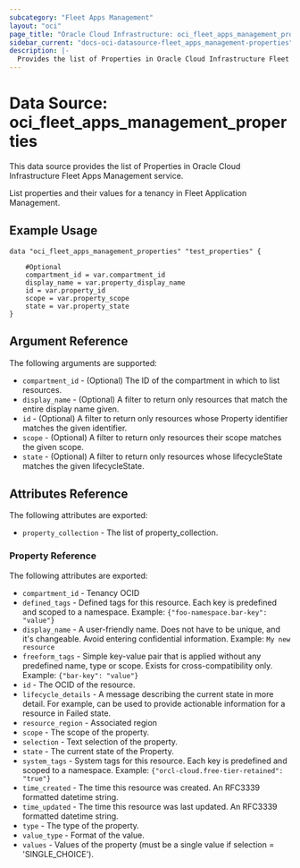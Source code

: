 ```yaml
---
subcategory: "Fleet Apps Management"
layout: "oci"
page_title: "Oracle Cloud Infrastructure: oci_fleet_apps_management_properties"
sidebar_current: "docs-oci-datasource-fleet_apps_management-properties"
description: |-
  Provides the list of Properties in Oracle Cloud Infrastructure Fleet Apps Management service
---
```


# Data Source: oci_fleet_apps_management_properties
This data source provides the list of Properties in Oracle Cloud Infrastructure Fleet Apps Management service.

List properties and their values for a tenancy in Fleet Application Management.


## Example Usage

```hcl
data "oci_fleet_apps_management_properties" "test_properties" {

	#Optional
	compartment_id = var.compartment_id
	display_name = var.property_display_name
	id = var.property_id
	scope = var.property_scope
	state = var.property_state
}
```

## Argument Reference

The following arguments are supported:

* `compartment_id` - (Optional) The ID of the compartment in which to list resources.
* `display_name` - (Optional) A filter to return only resources that match the entire display name given.
* `id` - (Optional) A filter to return only resources whose Property identifier matches the given identifier.
* `scope` - (Optional) A filter to return only resources their scope matches the given scope.
* `state` - (Optional) A filter to return only resources whose lifecycleState matches the given lifecycleState.


## Attributes Reference

The following attributes are exported:

* `property_collection` - The list of property_collection.

### Property Reference

The following attributes are exported:

* `compartment_id` - Tenancy OCID
* `defined_tags` - Defined tags for this resource. Each key is predefined and scoped to a namespace. Example: `{"foo-namespace.bar-key": "value"}` 
* `display_name` - A user-friendly name. Does not have to be unique, and it's changeable. Avoid entering confidential information.  Example: `My new resource` 
* `freeform_tags` - Simple key-value pair that is applied without any predefined name, type or scope. Exists for cross-compatibility only. Example: `{"bar-key": "value"}` 
* `id` - The OCID of the resource.
* `lifecycle_details` - A message describing the current state in more detail. For example, can be used to provide actionable information for a resource in Failed state.
* `resource_region` - Associated region
* `scope` - The scope of the property.
* `selection` - Text selection of the property.
* `state` - The current state of the Property.
* `system_tags` - System tags for this resource. Each key is predefined and scoped to a namespace. Example: `{"orcl-cloud.free-tier-retained": "true"}` 
* `time_created` - The time this resource was created. An RFC3339 formatted datetime string.
* `time_updated` - The time this resource was last updated. An RFC3339 formatted datetime string.
* `type` - The type of the property.
* `value_type` - Format of the value.
* `values` - Values of the property (must be a single value if selection = 'SINGLE_CHOICE').

